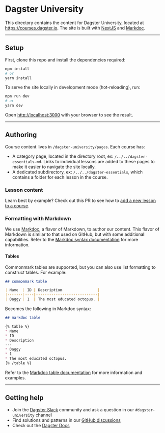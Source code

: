 # Dagster University

This directory contains the content for Dagster University, located at https://courses.dagster.io. The site is built with [NextJS](https://nextjs.org/) and [Markdoc](https://markdoc.dev/).

---

## Setup

First, clone this repo and install the dependencies required:

```bash
npm install
# or
yarn install
```

To serve the site locally in development mode (hot-reloading), run:

```bash
npm run dev
# or
yarn dev
```

Open [http://localhost:3000](http://localhost:3000) with your browser to see the result.

---

## Authoring

Course content lives in `/dagster-university/pages`. Each course has:

- A category page, located in the directory root, ex: `/../../dagster-essentials.md`. Links to individual lessons are added to these pages to make it easier to navigate the site locally.
- A dedicated subdirectory, ex: `/../../dagster-essentials`, which contains a folder for each lesson in the course.

### Lesson content

Learn best by example? Check out this PR to see how to [add a new lesson to a course](https://github.com/dagster-io/dagster/pull/20096).

### Formatting with Markdown

We use [Markdoc](https://markdoc.dev/), a flavor of Markdown, to author our content. This flavor of Markdown is similar to that used on GitHub, but with some additional capabilities. Refer to the [Markdoc syntax documentation](https://markdoc.dev/docs/syntax) for more information.

#### Tables

Commonmark tables are supported, but you can also use list formatting to construct tables. For example:

```markdown
## commonmark table

| Name  | ID | Description                |
|-------|----|----------------------------|
| Daggy | 1  | The most educated octopus. |
```

Becomes the following in Markdoc syntax:

```markdown
## markdoc table 

{% table %}
* Name
* ID
* Description
---
* Daggy
* 1
* The most educated octopus.
{% /table %}
```

Refer to the [Markdoc table documentation](https://markdoc.dev/docs/tags#table) for more information and examples.

---

## Getting help

- Join the [Dagster Slack](https://dagster.io/community) community and ask a question in our `#dagster-university` channel
- Find solutions and patterns in our [GitHub discussions](https://github.com/dagster-io/dagster/discussions)
- Check out the [Dagster Docs](https://docs.dagster.io/)